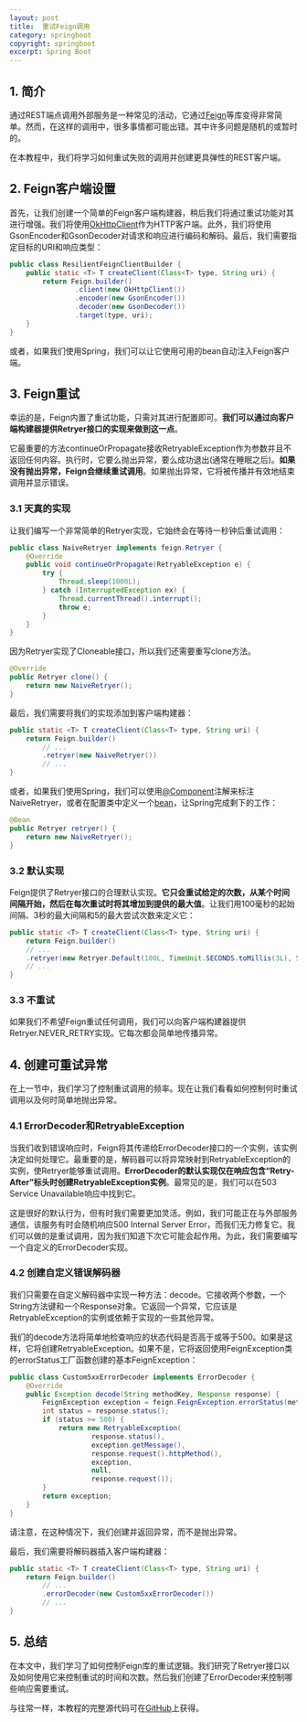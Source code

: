 ```yaml
---
layout: post
title:  重试Feign调用
category: springboot
copyright: springboot
excerpt: Spring Boot
---
```


## 1. 简介

通过REST端点调用外部服务是一种常见的活动，它通过[Feign](https://www.baeldung.com/intro-to-feign)等库变得非常简单。然而，在这样的调用中，很多事情都可能出错。其中许多问题是随机的或暂时的。

在本教程中，我们将学习如何重试失败的调用并创建更具弹性的REST客户端。

## 2. Feign客户端设置

首先，让我们创建一个简单的Feign客户端构建器，稍后我们将通过重试功能对其进行增强。我们将使用[OkHttpClient](https://www.baeldung.com/guide-to-okhttp)作为HTTP客户端。此外，我们将使用GsonEncoder和GsonDecoder对请求和响应进行编码和解码。最后，我们需要指定目标的URI和响应类型：

```java
public class ResilientFeignClientBuilder {
    public static <T> T createClient(Class<T> type, String uri) {
        return Feign.builder()
                .client(new OkHttpClient())
                .encoder(new GsonEncoder())
                .decoder(new GsonDecoder())
                .target(type, uri);
    }
}
```

或者，如果我们使用Spring，我们可以让它使用可用的bean自动注入Feign客户端。

## 3. Feign重试

幸运的是，Feign内置了重试功能，只需对其进行配置即可。**我们可以通过向客户端构建器提供Retryer接口的实现来做到这一点**。

它最重要的方法continueOrPropagate接收RetryableException作为参数并且不返回任何内容。执行时，它要么抛出异常，要么成功退出(通常在睡眠之后)。**如果没有抛出异常，Feign会继续重试调用**。如果抛出异常，它将被传播并有效地结束调用并显示错误。

### 3.1  天真的实现

让我们编写一个非常简单的Retryer实现，它始终会在等待一秒钟后重试调用：

```java
public class NaiveRetryer implements feign.Retryer {
    @Override
    public void continueOrPropagate(RetryableException e) {
        try {
            Thread.sleep(1000L);
        } catch (InterruptedException ex) {
            Thread.currentThread().interrupt();
            throw e;
        }
    }
}
```

因为Retryer实现了Cloneable接口，所以我们还需要重写clone方法。

```java
@Override
public Retryer clone() {
    return new NaiveRetryer();
}
```

最后，我们需要将我们的实现添加到客户端构建器：

```java
public static <T> T createClient(Class<T> type, String uri) {
    return Feign.builder()
        // ...
        .retryer(new NaiveRetryer())    
        // ...
}
```

或者，如果我们使用Spring，我们可以使用[@Component](https://www.baeldung.com/spring-component-annotation)注解来标注NaiveRetryer，或者在配置类中定义一个[bean](https://www.baeldung.com/spring-bean)，让Spring完成剩下的工作：

```java
@Bean
public Retryer retryer() {
    return new NaiveRetryer();
}
```

### 3.2 默认实现

Feign提供了Retryer接口的合理默认实现。**它只会重试给定的次数，从某个时间间隔开始，然后在每次重试时将其增加到提供的最大值**。让我们用100毫秒的起始间隔、3秒的最大间隔和5的最大尝试次数来定义它：

```java
public static <T> T createClient(Class<T> type, String uri) {
    return Feign.builder()
    // ...
    .retryer(new Retryer.Default(100L, TimeUnit.SECONDS.toMillis(3L), 5))    
    // ...
}
```

### 3.3 不重试

如果我们不希望Feign重试任何调用，我们可以向客户端构建器提供Retryer.NEVER_RETRY实现。它每次都会简单地传播异常。

## 4. 创建可重试异常

在上一节中，我们学习了控制重试调用的频率。现在让我们看看如何控制何时重试调用以及何时简单地抛出异常。

### 4.1 ErrorDecoder和RetryableException

当我们收到错误响应时，Feign将其传递给ErrorDecoder接口的一个实例，该实例决定如何处理它。最重要的是，解码器可以将异常映射到RetryableException的实例，使Retryer能够重试调用。**ErrorDecoder的默认实现仅在响应包含“Retry-After”标头时创建RetryableException实例**。最常见的是，我们可以在503 Service Unavailable响应中找到它。

这是很好的默认行为，但有时我们需要更加灵活。例如，我们可能正在与外部服务通信，该服务有时会随机响应500 Internal Server Error，而我们无力修复它。我们可以做的是重试调用，因为我们知道下次它可能会起作用。为此，我们需要编写一个自定义的ErrorDecoder实现。

### 4.2 创建自定义错误解码器

我们只需要在自定义解码器中实现一种方法：decode。它接收两个参数，一个String方法键和一个Response对象。它返回一个异常，它应该是RetryableException的实例或依赖于实现的一些其他异常。

我们的decode方法将简单地检查响应的状态代码是否高于或等于500。如果是这样，它将创建RetryableException。如果不是，它将返回使用FeignException类的errorStatus工厂函数创建的基本FeignException：

```java
public class Custom5xxErrorDecoder implements ErrorDecoder {
    @Override
    public Exception decode(String methodKey, Response response) {
        FeignException exception = feign.FeignException.errorStatus(methodKey, response);
        int status = response.status();
        if (status >= 500) {
            return new RetryableException(
                    response.status(),
                    exception.getMessage(),
                    response.request().httpMethod(),
                    exception,
                    null,
                    response.request());
        }
        return exception;
    }
}
```

请注意，在这种情况下，我们创建并返回异常，而不是抛出异常。

最后，我们需要将解码器插入客户端构建器：

```java
public static <T> T createClient(Class<T> type, String uri) {
    return Feign.builder()
        // ...
        .errorDecoder(new Custom5xxErrorDecoder())
        // ...
}
```

## 5. 总结

在本文中，我们学习了如何控制Feign库的重试逻辑。我们研究了Retryer接口以及如何使用它来控制重试的时间和次数。然后我们创建了ErrorDecoder来控制哪些响应需要重试。

与往常一样，本教程的完整源代码可在[GitHub](https://github.com/tuyucheng7/taketoday-tutorial4j/tree/master/spring-boot-modules/spring-boot-feign)上获得。